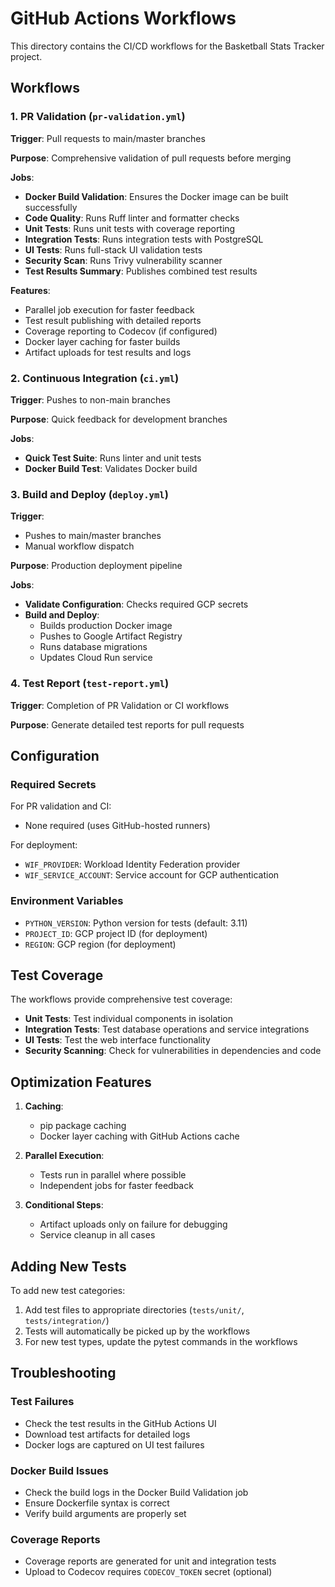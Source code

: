 # GitHub Actions Workflows

This directory contains the CI/CD workflows for the Basketball Stats Tracker project.

## Workflows

### 1. PR Validation (`pr-validation.yml`)
**Trigger**: Pull requests to main/master branches

**Purpose**: Comprehensive validation of pull requests before merging

**Jobs**:
- **Docker Build Validation**: Ensures the Docker image can be built successfully
- **Code Quality**: Runs Ruff linter and formatter checks
- **Unit Tests**: Runs unit tests with coverage reporting
- **Integration Tests**: Runs integration tests with PostgreSQL
- **UI Tests**: Runs full-stack UI validation tests
- **Security Scan**: Runs Trivy vulnerability scanner
- **Test Results Summary**: Publishes combined test results

**Features**:
- Parallel job execution for faster feedback
- Test result publishing with detailed reports
- Coverage reporting to Codecov (if configured)
- Docker layer caching for faster builds
- Artifact uploads for test results and logs

### 2. Continuous Integration (`ci.yml`)
**Trigger**: Pushes to non-main branches

**Purpose**: Quick feedback for development branches

**Jobs**:
- **Quick Test Suite**: Runs linter and unit tests
- **Docker Build Test**: Validates Docker build

### 3. Build and Deploy (`deploy.yml`)
**Trigger**: 
- Pushes to main/master branches
- Manual workflow dispatch

**Purpose**: Production deployment pipeline

**Jobs**:
- **Validate Configuration**: Checks required GCP secrets
- **Build and Deploy**: 
  - Builds production Docker image
  - Pushes to Google Artifact Registry
  - Runs database migrations
  - Updates Cloud Run service

### 4. Test Report (`test-report.yml`)
**Trigger**: Completion of PR Validation or CI workflows

**Purpose**: Generate detailed test reports for pull requests

## Configuration

### Required Secrets

For PR validation and CI:
- None required (uses GitHub-hosted runners)

For deployment:
- `WIF_PROVIDER`: Workload Identity Federation provider
- `WIF_SERVICE_ACCOUNT`: Service account for GCP authentication

### Environment Variables

- `PYTHON_VERSION`: Python version for tests (default: 3.11)
- `PROJECT_ID`: GCP project ID (for deployment)
- `REGION`: GCP region (for deployment)

## Test Coverage

The workflows provide comprehensive test coverage:
- **Unit Tests**: Test individual components in isolation
- **Integration Tests**: Test database operations and service integrations
- **UI Tests**: Test the web interface functionality
- **Security Scanning**: Check for vulnerabilities in dependencies and code

## Optimization Features

1. **Caching**:
   - pip package caching
   - Docker layer caching with GitHub Actions cache
   
2. **Parallel Execution**:
   - Tests run in parallel where possible
   - Independent jobs for faster feedback

3. **Conditional Steps**:
   - Artifact uploads only on failure for debugging
   - Service cleanup in all cases

## Adding New Tests

To add new test categories:
1. Add test files to appropriate directories (`tests/unit/`, `tests/integration/`)
2. Tests will automatically be picked up by the workflows
3. For new test types, update the pytest commands in the workflows

## Troubleshooting

### Test Failures
- Check the test results in the GitHub Actions UI
- Download test artifacts for detailed logs
- Docker logs are captured on UI test failures

### Docker Build Issues
- Check the build logs in the Docker Build Validation job
- Ensure Dockerfile syntax is correct
- Verify build arguments are properly set

### Coverage Reports
- Coverage reports are generated for unit and integration tests
- Upload to Codecov requires `CODECOV_TOKEN` secret (optional)